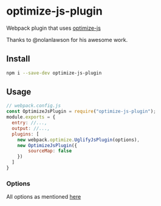 # optimize-js-plugin

Webpack plugin that uses [optimize-js](https://github.com/nolanlawson/optimize-js)

Thanks to @nolanlawson for his awesome work.

## Install

```sh
npm i --save-dev optimize-js-plugin
```

## Usage

```js
// webpack.config.js
const OptimizeJsPlugin = require("optimize-js-plugin");
module.exports = {
  entry: //...,
  output: //...,
  plugins: [
    new webpack.optimize.UglifyJsPlugin(options),
    new OptimizeJsPlugin({
        sourceMap: false
    })
  ]
}
```

### Options

All options as mentioned [here](https://github.com/nolanlawson/optimize-js#javascript-api)

